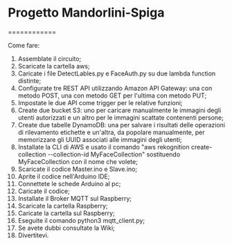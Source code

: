 # Progetto Mandorlini-Spiga
============  
  
Come fare:  
1) Assemblate il circuito;
2) Scaricate la cartella aws;  
3) Caricate i file DetectLables.py e FaceAuth.py su due lambda function distinte;
4) Configurate tre REST API utilizzando Amazon API Gateway: una con metodo POST, una con metodo GET per l'ultima con metodo PUT;
5) Impostate le due API come trigger per le relative funzioni;
6) Create due bucket S3: uno per caricare manualmente le immagini degli utenti autorizzati e un altro per le immagini scattate contenenti persone;
7) Create due tabelle DynamoDB: una per salvare i risultati delle operazioni di rilevamento etichette e un'altra, da popolare manualmente, per memorizzare gli UUID associati alle immagini degli     utenti;
8) Installate la CLI di AWS e usato il comando "aws rekognition create-collection --collection-id MyFaceCollection" sostituendo MyFaceCollection con il nome che volete;
9) Scaricate il codice Master.ino e Slave.ino;  
10) Aprite il codice nell'Arduino IDE;  
11) Connettete le schede Arduino al pc;  
12) Caricate il codice;  
13) Installate il Broker MQTT sul Raspberry;  
14) Scaricate la cartella Raspberry;  
15) Caricate la cartella sul Raspberry;  
16) Eseguite il comando python3 mqtt_client.py;  
12) Se avete dubbi consultate la Wiki;  
13) Divertitevi.  
